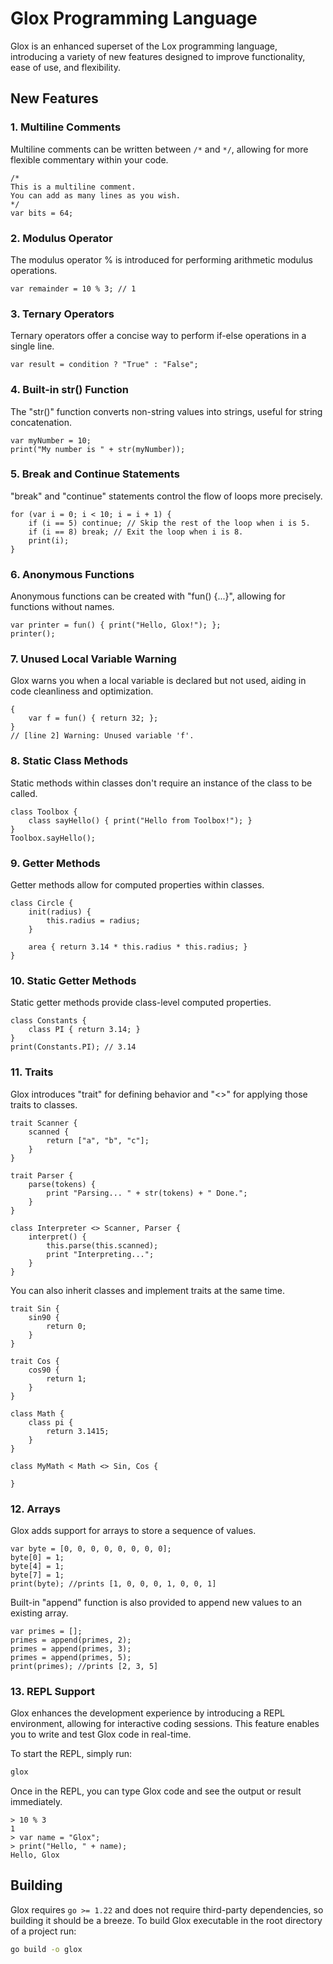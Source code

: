 # Glox Programming Language

Glox is an enhanced superset of the Lox programming language, introducing a variety of new features designed to improve functionality, ease of use, and flexibility.

## New Features

### 1. Multiline Comments
Multiline comments can be written between `/*` and `*/`, allowing for more flexible commentary within your code.

```lox
/*
This is a multiline comment.
You can add as many lines as you wish.
*/
var bits = 64;
```

### 2. Modulus Operator
The modulus operator % is introduced for performing arithmetic modulus operations.
```lox
var remainder = 10 % 3; // 1
```

### 3. Ternary Operators
Ternary operators offer a concise way to perform if-else operations in a single line.
```lox
var result = condition ? "True" : "False";
```

### 4. Built-in str() Function
The "str()" function converts non-string values into strings, useful for string concatenation.
```lox
var myNumber = 10;
print("My number is " + str(myNumber));
```

### 5. Break and Continue Statements
"break" and "continue" statements control the flow of loops more precisely.
```lox
for (var i = 0; i < 10; i = i + 1) {
    if (i == 5) continue; // Skip the rest of the loop when i is 5.
    if (i == 8) break; // Exit the loop when i is 8.
    print(i);
}
```

### 6. Anonymous Functions
Anonymous functions can be created with "fun() {...}", allowing for functions without names.
```lox
var printer = fun() { print("Hello, Glox!"); };
printer();
```

### 7. Unused Local Variable Warning
Glox warns you when a local variable is declared but not used, aiding in code cleanliness and optimization.
```lox
{
    var f = fun() { return 32; };
}
// [line 2] Warning: Unused variable 'f'.
```

### 8. Static Class Methods
Static methods within classes don't require an instance of the class to be called.
```lox
class Toolbox {
    class sayHello() { print("Hello from Toolbox!"); }
}
Toolbox.sayHello();
```
### 9. Getter Methods
Getter methods allow for computed properties within classes.
```lox
class Circle {
    init(radius) {
        this.radius = radius;
    }

    area { return 3.14 * this.radius * this.radius; }
}
```

### 10. Static Getter Methods
Static getter methods provide class-level computed properties.
```lox
class Constants {
    class PI { return 3.14; }
}
print(Constants.PI); // 3.14
```

### 11. Traits
Glox introduces "trait" for defining behavior and "<>" for applying those traits to classes.
```lox
trait Scanner {
    scanned {
        return ["a", "b", "c"];
    }
}

trait Parser {
    parse(tokens) {
        print "Parsing... " + str(tokens) + " Done.";
    }
}

class Interpreter <> Scanner, Parser {
    interpret() {
        this.parse(this.scanned);
        print "Interpreting...";
    }
}
```

You can also inherit classes and implement traits at the same time.
```lox
trait Sin {
    sin90 {
        return 0;
    }
}

trait Cos {
    cos90 {
        return 1;
    }
}

class Math {
    class pi {
        return 3.1415;
    }
}

class MyMath < Math <> Sin, Cos {

}
```

### 12. Arrays
Glox adds support for arrays to store a sequence of values.
```lox
var byte = [0, 0, 0, 0, 0, 0, 0, 0];
byte[0] = 1;
byte[4] = 1;
byte[7] = 1;
print(byte); //prints [1, 0, 0, 0, 1, 0, 0, 1]
```

Built-in "append" function is also provided to append new values to an existing array.
```lox
var primes = [];
primes = append(primes, 2);
primes = append(primes, 3);
primes = append(primes, 5);
print(primes); //prints [2, 3, 5]
```

### 13. REPL Support
Glox enhances the development experience by introducing a REPL environment, allowing for interactive coding sessions. This feature enables you to write and test Glox code in real-time.

To start the REPL, simply run:
```bash
glox
```
Once in the REPL, you can type Glox code and see the output or result immediately.
```lox
> 10 % 3
1
> var name = "Glox";
> print("Hello, " + name);
Hello, Glox
```

## Building
Glox requires `go >= 1.22` and does not require third-party dependencies, so building it should be a breeze. To build Glox executable in the root directory of a project run:
```bash
go build -o glox
```

